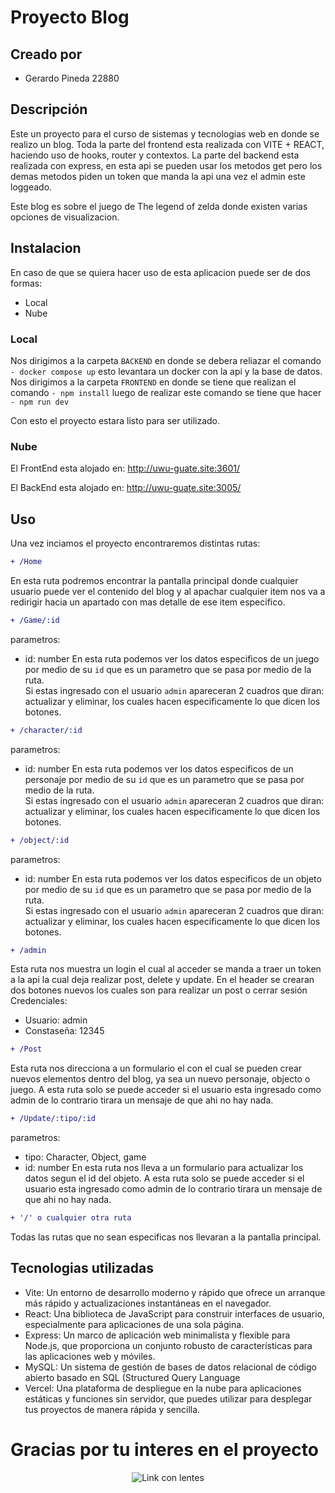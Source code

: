 # Proyecto Blog
## Creado por
- Gerardo Pineda 22880
## Descripción
Este un proyecto para el curso de sistemas y tecnologias web en donde se realizo un blog. Toda la parte del frontend esta realizada con VITE + REACT, haciendo uso de hooks, router y contextos. La parte del backend esta realizada con express, en esta api se pueden usar los metodos get pero los demas metodos piden un token que manda la api una vez el admin este loggeado.  
  
Este blog es sobre el juego de The legend of zelda donde existen varias opciones de visualizacion.
## Instalacion
En caso de que se quiera hacer uso de esta aplicacion puede ser de dos formas:
- Local
- Nube
### Local
Nos dirigimos a la carpeta ```` BACKEND ```` en donde se debera reliazar el comando ```` - docker compose up ```` esto levantara un docker con la api y la base de datos.  
Nos dirigimos a la carpeta  ```` FRONTEND ```` en donde se tiene que realizan el comando ```` - npm install ```` luego de realizar este comando se tiene que hacer ```` - npm run dev ```` 

Con esto el proyecto estara listo para ser utilizado.  

### Nube
El FrontEnd esta alojado en: http://uwu-guate.site:3601/
  
El BackEnd esta alojado en: http://uwu-guate.site:3005/

## Uso
Una vez inciamos el proyecto encontraremos distintas rutas:
```diff
+ /Home
```
En esta ruta podremos encontrar la pantalla principal donde cualquier usuario puede ver el contenido del blog y al apachar cualquier item nos va a redirigir hacia un apartado con mas detalle de ese item especifico.  

```diff
+ /Game/:id
````
parametros:
- id: number
En esta ruta podemos ver los datos especificos de un juego por medio de su ```` id ```` que es un parametro que se pasa por medio de la ruta.  
Si estas ingresado con el usuario ```` admin ```` apareceran 2 cuadros que diran: actualizar y eliminar, los cuales hacen especificamente lo que dicen los botones.

```diff
+ /character/:id
````
parametros:
- id: number
En esta ruta podemos ver los datos especificos de un personaje por medio de su ```` id ```` que es un parametro que se pasa por medio de la ruta.  
Si estas ingresado con el usuario ```` admin ```` apareceran 2 cuadros que diran: actualizar y eliminar, los cuales hacen especificamente lo que dicen los botones.

```diff
+ /object/:id
````
parametros:
- id: number
En esta ruta podemos ver los datos especificos de un objeto por medio de su ```` id ```` que es un parametro que se pasa por medio de la ruta.  
Si estas ingresado con el usuario ```` admin ```` apareceran 2 cuadros que diran: actualizar y eliminar, los cuales hacen especificamente lo que dicen los botones.

```diff
+ /admin
````
Esta ruta nos muestra un login el cual al acceder se manda a traer un token a la api la cual deja realizar post, delete y update. En el header se crearan dos botones nuevos los cuales son para realizar un post o cerrar sesión
Credenciales:  
- Usuario: admin
- Constaseña: 12345

```diff
+ /Post
````
Esta ruta nos direcciona a un formulario el con el cual se pueden crear nuevos elementos dentro del blog, ya sea un nuevo personaje, objecto o juego. A esta ruta solo se puede acceder si el usuario esta ingresado como admin de lo contrario tirara un mensaje de que ahi no hay nada.

```diff
+ /Update/:tipo/:id
````
parametros:
- tipo: Character, Object, game
- id: number
En esta ruta nos lleva a un formulario para actualizar los datos segun el id del objeto. A esta ruta solo se puede acceder si el usuario esta ingresado como admin de lo contrario tirara un mensaje de que ahi no hay nada.

```diff
+ '/' o cualquier otra ruta
```
Todas las rutas que no sean especificas nos llevaran a la pantalla principal.

## Tecnologias utilizadas
- Vite: Un entorno de desarrollo moderno y rápido que ofrece un arranque más rápido y actualizaciones instantáneas en el navegador.
- React: Una biblioteca de JavaScript para construir interfaces de usuario, especialmente para aplicaciones de una sola página.
- Express: Un marco de aplicación web minimalista y flexible para Node.js, que proporciona un conjunto robusto de características para las aplicaciones web y móviles.
- MySQL: Un sistema de gestión de bases de datos relacional de código abierto basado en SQL (Structured Query Language
- Vercel: Una plataforma de despliegue en la nube para aplicaciones estáticas y funciones sin servidor, que puedes utilizar para desplegar tus proyectos de manera rápida y sencilla.

# Gracias por tu interes en el proyecto
<p align="center">
  <img src="https://media.giphy.com/media/NVBR6cLvUjV9C/giphy.gif" alt="Link con lentes">
</p>


